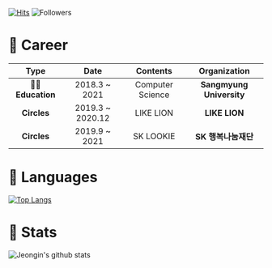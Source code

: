 [![Hits](https://hits.seeyoufarm.com/api/count/incr/badge.svg?url=https%3A%2F%2Fgithub.com%2Fjeongiin&count_bg=%23613ADF&title_bg=%237D7575&icon=&icon_color=%23FFFFFF&title=hits&edge_flat=false)](https://hits.seeyoufarm.com) ![Followers](https://img.shields.io/github/followers/jeongiin?style=social)

# 💜 Career
|        Type        |       Date       |     Contents     |     Organization     |
|:------------------:|:----------------:|:----------------:|:--------------------:|
| **👩‍🎓 Education** |   2018.3 ~ 2021  | Computer Science | **Sangmyung University** |
|    **Circles**   | 2019.3 ~ 2020.12 |     LIKE LION    |       **LIKE LION**      |
|    **Circles**   |   2019.9 ~ 2021  |     SK LOOKIE    |    **SK 행복나눔재단**   |

# 💙 Languages
[![Top Langs](https://github-readme-stats.vercel.app/api/top-langs/?username=jeongiin&layout=compact)](https://github.com/jeongiin/github-readme-stats)


# 🤍 Stats
![Jeongin's github stats](https://github-readme-stats.vercel.app/api?username=jeongiin&show_icons=true)
